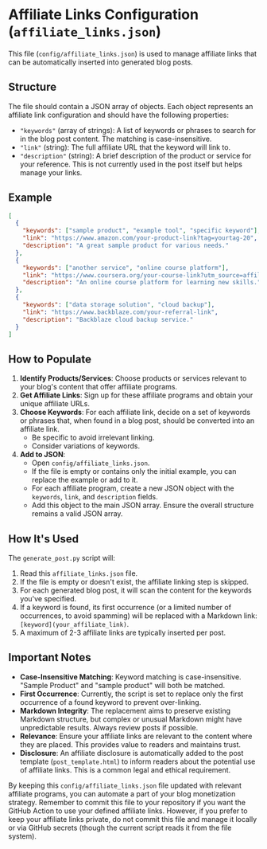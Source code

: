 # Affiliate Links Configuration (`affiliate_links.json`)

This file (`config/affiliate_links.json`) is used to manage affiliate links that can be automatically inserted into generated blog posts.

## Structure

The file should contain a JSON array of objects. Each object represents an affiliate link configuration and should have the following properties:

*   `"keywords"` (array of strings): A list of keywords or phrases to search for in the blog post content. The matching is case-insensitive.
*   `"link"` (string): The full affiliate URL that the keyword will link to.
*   `"description"` (string): A brief description of the product or service for your reference. This is not currently used in the post itself but helps manage your links.

## Example

```json
[
  {
    "keywords": ["sample product", "example tool", "specific keyword"],
    "link": "https://www.amazon.com/your-product-link?tag=yourtag-20",
    "description": "A great sample product for various needs."
  },
  {
    "keywords": ["another service", "online course platform"],
    "link": "https://www.coursera.org/your-course-link?utm_source=affiliate&utm_medium=yourid",
    "description": "An online course platform for learning new skills."
  },
  {
    "keywords": ["data storage solution", "cloud backup"],
    "link": "https://www.backblaze.com/your-referral-link",
    "description": "Backblaze cloud backup service."
  }
]
```

## How to Populate

1.  **Identify Products/Services**: Choose products or services relevant to your blog's content that offer affiliate programs.
2.  **Get Affiliate Links**: Sign up for these affiliate programs and obtain your unique affiliate URLs.
3.  **Choose Keywords**: For each affiliate link, decide on a set of keywords or phrases that, when found in a blog post, should be converted into an affiliate link.
    *   Be specific to avoid irrelevant linking.
    *   Consider variations of keywords.
4.  **Add to JSON**:
    *   Open `config/affiliate_links.json`.
    *   If the file is empty or contains only the initial example, you can replace the example or add to it.
    *   For each affiliate program, create a new JSON object with the `keywords`, `link`, and `description` fields.
    *   Add this object to the main JSON array. Ensure the overall structure remains a valid JSON array.

## How It's Used

The `generate_post.py` script will:

1.  Read this `affiliate_links.json` file.
2.  If the file is empty or doesn't exist, the affiliate linking step is skipped.
3.  For each generated blog post, it will scan the content for the keywords you've specified.
4.  If a keyword is found, its first occurrence (or a limited number of occurrences, to avoid spamming) will be replaced with a Markdown link: `[keyword](your_affiliate_link)`.
5.  A maximum of 2-3 affiliate links are typically inserted per post.

## Important Notes

*   **Case-Insensitive Matching**: Keyword matching is case-insensitive. "Sample Product" and "sample product" will both be matched.
*   **First Occurrence**: Currently, the script is set to replace only the first occurrence of a found keyword to prevent over-linking.
*   **Markdown Integrity**: The replacement aims to preserve existing Markdown structure, but complex or unusual Markdown might have unpredictable results. Always review posts if possible.
*   **Relevance**: Ensure your affiliate links are relevant to the content where they are placed. This provides value to readers and maintains trust.
*   **Disclosure**: An affiliate disclosure is automatically added to the post template (`post_template.html`) to inform readers about the potential use of affiliate links. This is a common legal and ethical requirement.

By keeping this `config/affiliate_links.json` file updated with relevant affiliate programs, you can automate a part of your blog monetization strategy.
Remember to commit this file to your repository if you want the GitHub Action to use your defined affiliate links. However, if you prefer to keep your affiliate links private, do not commit this file and manage it locally or via GitHub secrets (though the current script reads it from the file system).
